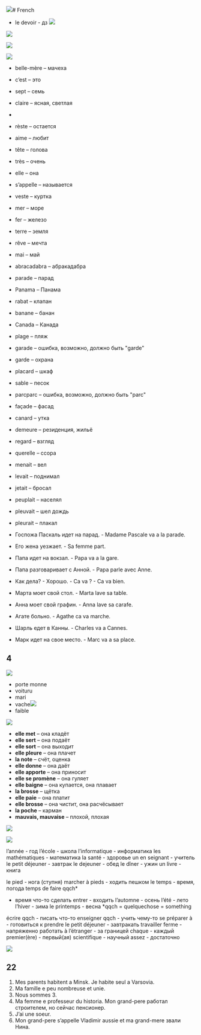 ![](French-1%201.png)# French

- le devoir - дз
![](French/French.png)

![](French/French-1.png)


![](French-2.png)


![](French-4.png)

- belle-mère – мачеха
- c’est – это
- sept – семь
- claire – ясная, светлая
- 
- rèste – остается
- aime – любит
- tête – голова
- très – очень
- elle – она
- s’appelle – называется
- veste – куртка
- mer – море
- fer – железо
- terre – земля
- rêve – мечта
- mai – май
- abracadabra – абракадабра
- parade – парад
- Panama – Панама
- rabat – клапан
- banane – банан
- Canada – Канада
- plage – пляж
- garade – ошибка, возможно, должно быть "garde"
- garde – охрана
- placard – шкаф
- sable – песок
- parcparc – ошибка, возможно, должно быть "parc"
- façade – фасад
- canard – утка
- demeure – резиденция, жильё
- regard – взгляд
- querelle – ссора
- menait – вел
- levait – поднимал
- jetait – бросал
- peuplait – населял
- pleuvait – шел дождь
- pleurait – плакал



- Госпожа Паскаль идет на парад. - Madame Pascale va a la parade.
- Его жена уезжает. - Sa femme part.
- Папа идет на вокзал. - Papa va a la gare.
- Папа разговаривает с Анной. - Papa parle avec Anne.
- Как дела? - Хорошо. - Ca va ? - Ca va bien.
- Марта моет свой стол. - Marta lave sa table.
- Анна моет свой графин. - Anna lave sa carafe.
- Агате больно. - Agathe ca va marche.
- Шарль едет в Канны. - Charles va a Cannes.
- Марк идет на свое местo. - Marc va a sa place.


## 4

![](French-5.png)

- porte monne
- voituru
- mari
- vache![](French-6.png)
- faible

![](French-7.png)


- **elle met** – она кладёт
- **elle sert** – она подаёт
- **elle sort** – она выходит
- **elle pleure** – она плачет
- **la note** – счёт, оценка
- **elle donne** – она даёт
- **elle apporte** – она приносит
- **elle se promène** – она гуляет
- **elle baigne** – она купается, она плавает
- **la brosse** – щётка
- **elle paie** – она платит
- **elle brosse** – она чистит, она расчёсывает
- **la poche** – карман
- **mauvais, mauvaise** – плохой, плохая



![](French7.png)


![](French7.png)


l’année - год
l’école - школа
l’informatique - информатика
les mathématiques - математика
la santé - здоровье
un en seignant - учитель
le petit déjeuner - завтрак
le dejeuner - обед
le dîner - ужин
un livre - книга

le pied - нога (ступня)
marcher à pieds - ходить пешком
le temps - время, погода
temps de faire qqch*
- время что-то сделать
entrer - входить
l’automne - осень
l’été - лето
l’hiver - зима
le printemps - весна
*qqch = quelquechose = something

écrire qqch - писать что-то
enseigner qqch - учить чему-то
se préparer à - готовиться к
prendre le petit déjeuner - завтракать
travailler ferme - напряженно работать
à l’étranger - за границей
chaque - каждый
premier(ère) - первый(ая)
scientifique - научный
assez - достаточно

![](French.png)


## 22

1. Mes parents habitent a Minsk. Je habite seul a Varsovia. 
2. Ma famille e peu nombreuse et unie.
3. Nous sommes 3.
4. Ma femme e professeur du historia. Mon grand-pere работал строителем, но сейчас пенсионер.
5. J’ai une soeur.
6. Mon grand-pere s’appelle Vladimir aussie et ma grand-mere звали Нина.



